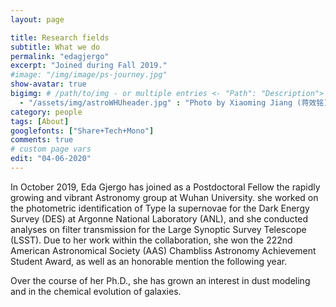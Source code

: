 ```yaml
---
layout: page

title: Research fields
subtitle: What we do
permalink: "edagjergo"
excerpt: "Joined during Fall 2019."
#image: "/img/image/ps-journey.jpg"
show-avatar: true
bigimg:	# /path/to/img - or multiple entries <- "Path": "Description">
  - "/assets/img/astroWHUheader.jpg" : "Photo by Xiaoming Jiang (蒋效铭)"
category: people
tags: [About]
googlefonts: ["Share+Tech+Mono"]
comments: true
# custom page vars
edit: "04-06-2020"
---
```


 In October 2019, Eda Gjergo has joined as a Postdoctoral Fellow the rapidly growing and vibrant Astronomy group at Wuhan University. she worked on the photometric identification of Type Ia supernovae for the Dark Energy Survey (DES) at Argonne National Laboratory (ANL), and she conducted analyses on filter transmission for the Large Synoptic Survey Telescope (LSST). Due to her work within the collaboration, she won the 222nd American Astronomical Society (AAS) Chambliss Astronomy Achievement Student Award, as well as an honorable mention the following year.

Over the course of her Ph.D., she has grown an interest in dust modeling and in the chemical evolution of galaxies.
